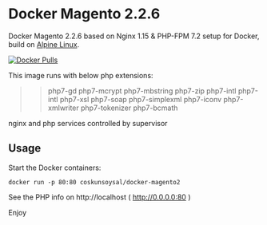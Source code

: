 Docker Magento 2.2.6
==============================================
Docker Magento 2.2.6 based on Nginx 1.15 & PHP-FPM 7.2 setup for Docker, build on [Alpine Linux](http://www.alpinelinux.org/).

[![Docker Pulls](https://img.shields.io/docker/pulls/coskunsoysal/docker-magento2.svg)](https://hub.docker.com/r/coskunsoysal/docker-magento2/)

This image runs with below php extensions:
>>   php7-gd php7-mcrypt php7-mbstring php7-zip php7-intl 
>>   php7-intl php7-xsl php7-soap php7-simplexml php7-iconv 
>>   php7-xmlwriter php7-tokenizer php7-bcmath 


nginx and php services controlled by supervisor


Usage
-----
Start the Docker containers:

    docker run -p 80:80 coskunsoysal/docker-magento2

See the PHP info on http://localhost ( http://0.0.0.0:80 )

Enjoy
